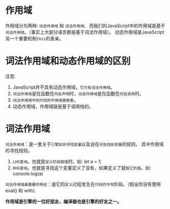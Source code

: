 # 作用域

作用域分为两种: `动态作用域` 和 `词法作用域。`
而我们的JavaScript中的作用域是基于 `词法作用域`。（事实上大部分语言都是基于词法作用域）。
动态作用域是JavaScript另一个重要机制`this`的表亲。

# 词法作用域和动态作用域的区别
注意:
1. JavaScript并不具有动态作用域，`它只有词法作用域`。
2. `词法作用域`是在函数在`何处声明`时，`动态作用域`是在函数在`何处调用`时。
3. `词法作用域中的代码的作用域是嵌套`。
4. 动态作用域，作用域链是基于调用栈的。

# 词法作用域

`词法作用域`：是一套关于`引擎如何寻找变量`以及会在`何处找到变量`的规则。
其中作用域的寻找规则。
1. `LHS查询`。也就是`定义阶段赋值`时。如: let a = 1;
2. `RHS查询`。也就是寻找这个变量定义了没有，如果定义了就`取它的值`。如: console.log(a)


`词法作用域最重要的特征`：是它的`定义`过程发生在`代码的书写`阶段。（假设你没有使用eval() 和 with).


**作用域是引擎的一位好朋友，编译器也是引擎的好友之一。**

